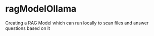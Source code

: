 # ragModelOllama
Creating a RAG Model which can run locally to scan files and answer questions based on it
